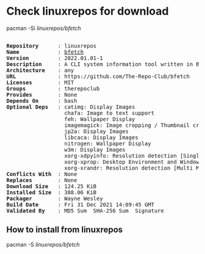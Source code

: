 # Check linuxrepos for download

pacman -Si *linuxrepos/bfetch*

<div class="highlight"><pre class="highlight"><text>
<b>Repository</b>      : linuxrepos
<b>Name</b>            : <a href="../../x86_64/bfetch-2022.01.01-1-any.pkg.tar.zst">bfetch</a>
<b>Version</b>         : 2022.01.01-1
<b>Description</b>     : A CLI system information tool written in BASH that supports displaying images.
<b>Architecture</b>    : any
<b>URL</b>             : https://github.com/The-Repo-Club/bfetch
<b>Licenses</b>        : MIT
<b>Groups</b>          : therepoclub
<b>Provides</b>        : None
<b>Depends On</b>      : bash
<b>Optional Deps</b>   : catimg: Display Images
                  chafa: Image to text support
                  feh: Wallpaper Display
                  imagemagick: Image cropping / Thumbnail creation / Take a screenshot
                  jp2a: Display Images
                  libcaca: Display Images
                  nitrogen: Wallpaper Display
                  w3m: Display Images
                  xorg-xdpyinfo: Resolution detection [Single Monitor]
                  xorg-xprop: Desktop Environment and Window Manager
                  xorg-xrandr: Resolution detection [Multi Monitor + Refresh rates]
<b>Conflicts With</b>  : None
<b>Replaces</b>        : None
<b>Download Size</b>   : 124.25 KiB
<b>Installed Size</b>  : 388.06 KiB
<b>Packager</b>        : Wayne Wesley <wayne6324@gmail.com>
<b>Build Date</b>      : Fri 31 Dec 2021 14:09:45 GMT
<b>Validated By</b>    : MD5 Sum  SHA-256 Sum  Signature
</text></pre></div>

## How to install from linuxrepos

pacman -S *linuxrepos/bfetch*
